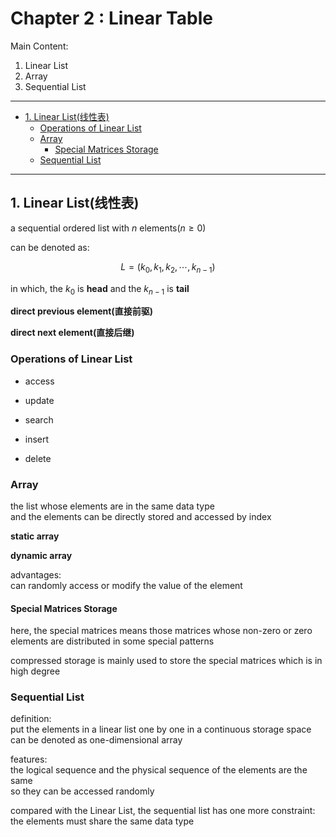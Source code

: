 # Chapter 2 : Linear Table

Main Content:  

1. Linear List
2. Array
3. Sequential List

---

- [1. Linear List(线性表)](#1-linear-list线性表)
    - [Operations of Linear List](#operations-of-linear-list)
    - [Array](#array)
        - [Special Matrices Storage](#special-matrices-storage)
    - [Sequential List](#sequential-list)

---

## 1. Linear List(线性表)

a sequential ordered list with $n$ elements($n \geq 0$)  

can be denoted as:  

$$
L = (k_0, k_1, k_2, \cdots, k_{n-1})
$$

in which, the $k_0$ is **head** and the $k_{n-1}$ is **tail**  

**direct previous element(直接前驱)**  

**direct next element(直接后继)**  

### Operations of Linear List

- access

- update

- search

- insert

- delete

### Array

the list whose elements are in the same data type  
and the elements can be directly stored and accessed by index

**static array**  

**dynamic array**  

advantages:  
can randomly access or modify the value of the element  

#### Special Matrices Storage

here, the special matrices means those matrices whose non-zero or zero elements are distributed in some special patterns  

compressed storage is mainly used to store the special matrices which is in high degree  

### Sequential List

definition:  
put the elements in a linear list one by one in a continuous storage space  
can be denoted as one-dimensional array  

features:  
the logical sequence and the physical sequence of the elements are the same  
so they can be accessed randomly  

compared with the Linear List, the sequential list has one more constraint:  
the elements must share the same data type  
